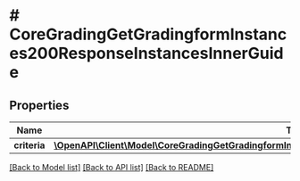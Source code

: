 # # CoreGradingGetGradingformInstances200ResponseInstancesInnerGuide

## Properties

Name | Type | Description | Notes
------------ | ------------- | ------------- | -------------
**criteria** | [**\OpenAPI\Client\Model\CoreGradingGetGradingformInstances200ResponseInstancesInnerGuideCriteriaInner[]**](CoreGradingGetGradingformInstances200ResponseInstancesInnerGuideCriteriaInner.md) |  | [optional]

[[Back to Model list]](../../README.md#models) [[Back to API list]](../../README.md#endpoints) [[Back to README]](../../README.md)
